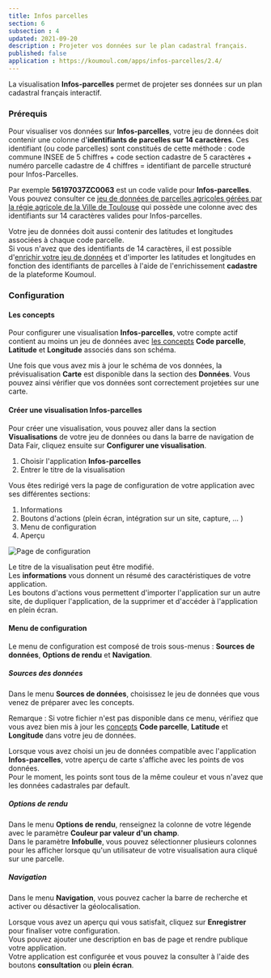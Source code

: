 ```yaml
---
title: Infos parcelles
section: 6
subsection : 4
updated: 2021-09-20
description : Projeter vos données sur le plan cadastral français.
published: false
application : https://koumoul.com/apps/infos-parcelles/2.4/
---
```


La visualisation **Infos-parcelles** permet de projeter ses données sur un plan cadastral français interactif.  

### Prérequis

Pour visualiser vos données sur **Infos-parcelles**, votre jeu de données doit contenir une colonne d'**identifiants de parcelles sur 14 caractères**. Ces identifiant (ou code parcelles) sont constitués de cette méthode : code commune INSEE de 5 chiffres + code section cadastre de 5 caractères + numéro parcelle cadastre de 4 chiffres = identifiant de parcelle structuré pour Infos-Parcelles.

Par exemple **56197037ZC0063** est un code valide pour **Infos-parcelles**. Vous pouvez consulter ce [jeu de données de parcelles agricoles gérées par la régie agricole de la Ville de Toulouse](https://koumoul.com/s/data-fair/api/v1/datasets/domaine-agricole-toulouse/full) qui possède une colonne avec des identifiants sur 14 caractères valides pour Infos-parcelles.

Votre jeu de données doit aussi contenir des latitudes et longitudes associées à chaque code parcelle.  
Si vous n'avez que des identifiants de 14 caractères, il est possible d'[enrichir votre jeu de données](./user-guide/enrichment) et d'importer les latitudes et longitudes en fonction des identifiants de parcelles à l'aide de l'enrichissement **cadastre** de la plateforme Koumoul.

### Configuration
#### Les concepts
Pour configurer une visualisation **Infos-parcelles**, votre compte actif contient au moins un jeu de données avec [les concepts](./user-guide/concept) **Code parcelle**, **Latitude** et **Longitude** associés dans son schéma.

Une fois que vous avez mis à jour le schéma de vos données, la prévisualisation **Carte** est disponible dans la section des **Données**. Vous pouvez ainsi vérifier que vos données sont correctement projetées sur une carte.

#### Créer une visualisation Infos-parcelles

Pour créer une visualisation, vous pouvez aller dans la section **Visualisations** de votre jeu de données ou dans la barre de navigation de Data Fair, cliquez ensuite sur **Configurer une visualisation**.

1. Choisir l'application **Infos-parcelles**
2. Entrer le titre de la visualisation

Vous êtes redirigé vers la page de configuration de votre application avec ses différentes sections:

1. Informations
2. Boutons d'actions (plein écran, intégration sur un site, capture, ... )
3. Menu de configuration
4. Aperçu

![Page de configuration](./images/user-guide/infos-parcelles-config.jpg)

Le titre de la visualisation peut être modifié.  
Les **informations** vous donnent un résumé des caractéristiques de votre application.  
Les boutons d'actions vous permettent d'importer l'application sur un autre site, de dupliquer l'application, de la supprimer et d'accéder à l'application en plein écran.

#### Menu de configuration
Le menu de configuration est composé de trois sous-menus : **Sources de données**, **Options de rendu** et **Navigation**.

##### Sources des données  

Dans le menu **Sources de données**, choisissez le jeu de données que vous venez de préparer avec les concepts.

Remarque : Si votre fichier n'est pas disponible dans ce menu, vérifiez que vous avez bien mis à jour les [concepts](./user-guide/concept) **Code parcelle**, **Latitude** et **Longitude** dans votre jeu de données.

Lorsque vous avez choisi un jeu de données compatible avec l'application **Infos-parcelles**, votre aperçu de carte s'affiche avec les points de vos données.  
Pour le moment, les points sont tous de la même couleur et vous n'avez que les données cadastrales par default.  

##### Options de rendu  

Dans le menu **Options de rendu**, renseignez la colonne de votre légende avec le paramètre **Couleur par valeur d'un champ**.  
Dans le paramètre **Infobulle**, vous pouvez sélectionner plusieurs colonnes pour les afficher lorsque qu'un utilisateur de votre visualisation aura cliqué sur une parcelle.

##### Navigation  

Dans le menu **Navigation**, vous pouvez cacher la barre de recherche et activer ou désactiver la géolocalisation.

Lorsque vous avez un aperçu qui vous satisfait, cliquez sur **Enregistrer** pour finaliser votre configuration.  
Vous pouvez ajouter une description en bas de page et rendre publique votre application.  
Votre application est configurée et vous pouvez la consulter à l'aide des boutons **consultation** ou **plein écran**.
